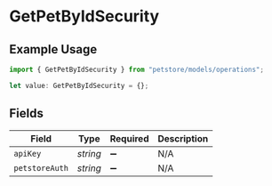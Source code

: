 # GetPetByIdSecurity

## Example Usage

```typescript
import { GetPetByIdSecurity } from "petstore/models/operations";

let value: GetPetByIdSecurity = {};
```

## Fields

| Field              | Type               | Required           | Description        |
| ------------------ | ------------------ | ------------------ | ------------------ |
| `apiKey`           | *string*           | :heavy_minus_sign: | N/A                |
| `petstoreAuth`     | *string*           | :heavy_minus_sign: | N/A                |